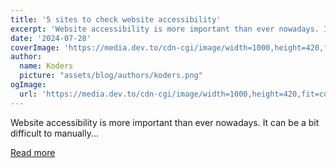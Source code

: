 ```yaml
---
title: '5 sites to check website accessibility'
excerpt: 'Website accessibility is more important than ever nowadays. It can be a bit difficult to manually...'
date: '2024-07-28'
coverImage: 'https://media.dev.to/cdn-cgi/image/width=1000,height=420,fit=cover,gravity=auto,format=auto/https%3A%2F%2Fdev-to-uploads.s3.amazonaws.com%2Fuploads%2Farticles%2Fci6jenrvwlvjd26n735p.png'
author:
  name: Koders
  picture: "assets/blog/authors/koders.png"
ogImage:
  url: 'https://media.dev.to/cdn-cgi/image/width=1000,height=420,fit=cover,gravity=auto,format=auto/https%3A%2F%2Fdev-to-uploads.s3.amazonaws.com%2Fuploads%2Farticles%2Fci6jenrvwlvjd26n735p.png'
---
```


Website accessibility is more important than ever nowadays. It can be a bit difficult to manually...

[Read more](https://dev.to/axorax/5-sites-to-check-website-accessibility-21l6)
